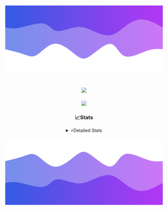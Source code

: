 ![Header](./header.png)
<div align="center">

<h1 align="center">
  <a href="https://git.io/typing-svg">
    <img src="https://readme-typing-svg.herokuapp.com/?lines=Hello,+There!+%F0%9F%91%8B;This+is+chicho.;Owner+on+Ocean;&center=true&size=25">
  </a>
</h1>
  
<p align="center">
  <img src="https://lanyard.cnrad.dev/api/852683595378196480" />
</p>

### 📈Stats
<details>
    <summary> ⚡Detailed Stats</summary>
    <br/>

<!--START_SECTION:waka-->
![Code Time](http://img.shields.io/badge/Code%20Time-851%20hrs%201%20min-blue)

![Profile Views](http://img.shields.io/badge/Profile%20Views-4-blue)

**🐱 My GitHub Data** 

> 📦 82.8 kB Used in GitHub's Storage 
 > 
> 🏆 29 Contributions in the Year 2024
 > 
> 🚫 Not Opted to Hire
 > 
> 📜 15 Public Repositories 
 > 
> 🔑 9 Private Repositories 
 > 
**I'm a Night 🦉** 

```text
🌞 Morning                25 commits          ██░░░░░░░░░░░░░░░░░░░░░░░   06.13 % 
🌆 Daytime                66 commits          ████░░░░░░░░░░░░░░░░░░░░░   16.18 % 
🌃 Evening                174 commits         ███████████░░░░░░░░░░░░░░   42.65 % 
🌙 Night                  143 commits         █████████░░░░░░░░░░░░░░░░   35.05 % 
```
📅 **I'm Most Productive on Tuesday** 

```text
Monday                   26 commits          ██░░░░░░░░░░░░░░░░░░░░░░░   06.37 % 
Tuesday                  111 commits         ███████░░░░░░░░░░░░░░░░░░   27.21 % 
Wednesday                81 commits          █████░░░░░░░░░░░░░░░░░░░░   19.85 % 
Thursday                 65 commits          ████░░░░░░░░░░░░░░░░░░░░░   15.93 % 
Friday                   47 commits          ███░░░░░░░░░░░░░░░░░░░░░░   11.52 % 
Saturday                 42 commits          ███░░░░░░░░░░░░░░░░░░░░░░   10.29 % 
Sunday                   36 commits          ██░░░░░░░░░░░░░░░░░░░░░░░   08.82 % 
```


📊 **This Week I Spent My Time On** 

```text
🕑︎ Time Zone: America/Argentina/Buenos_Aires

💬 Programming Languages: 
Python                   2 hrs 41 mins       ███████████░░░░░░░░░░░░░░   44.69 % 
HTML                     1 hr 48 mins        ███████░░░░░░░░░░░░░░░░░░   29.92 % 
JavaScript               58 mins             ████░░░░░░░░░░░░░░░░░░░░░   16.27 % 
Bash                     16 mins             █░░░░░░░░░░░░░░░░░░░░░░░░   04.59 % 
Markdown                 9 mins              █░░░░░░░░░░░░░░░░░░░░░░░░   02.59 % 

🔥 Editors: 
VS Code                  5 hrs 36 mins       ███████████████████████░░   92.88 % 
Cursor                   25 mins             ██░░░░░░░░░░░░░░░░░░░░░░░   07.12 % 

🐱‍💻 Projects: 
Unknown Project          5 hrs 57 mins       █████████████████████████   98.75 % 
ocean-backend-v2         4 mins              ░░░░░░░░░░░░░░░░░░░░░░░░░   01.25 % 

💻 Operating System: 
Windows                  6 hrs 2 mins        █████████████████████████   100.00 % 
```

**I Mostly Code in JavaScript** 

```text
JavaScript               8 repos             ██████░░░░░░░░░░░░░░░░░░░   25.81 % 
HTML                     7 repos             ██████░░░░░░░░░░░░░░░░░░░   22.58 % 
Astro                    2 repos             ██░░░░░░░░░░░░░░░░░░░░░░░   06.45 % 
TypeScript               1 repo              █░░░░░░░░░░░░░░░░░░░░░░░░   03.23 % 
SCSS                     1 repo              █░░░░░░░░░░░░░░░░░░░░░░░░   03.23 % 
```




 Last Updated on 04/09/2024 21:14:03 UTC
<!--END_SECTION:waka-->
</details>

![Footer](./footer.png)
